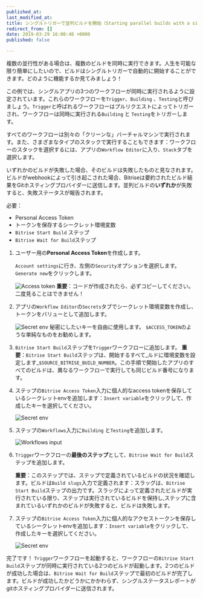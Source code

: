 ```yaml
---
published_at:
last_modified_at:
title: シングルトリガーで並列ビルドを開始（Starting parallel builds with a single trigger）
redirect_from: []
date: 2019-03-29 16:00:48 +0000
published: false

---
```

複数の並行性がある場合は、複数のビルドを同時に実行できます。人生を可能な限り簡単にしたいので、ビルドはシングルトリガーで自動的に開始することができます。どのように機能するか見てみましょう！

この例では、シングルアプリの3つのワークフローが同時に実行されるように設定されています。これらのワークフローを`Trigger`、`Building` 、`Testing`と呼びましょう。`Trigger`と呼ばれるワークフローはプルリクエストによってトリガーされ、ワークフローは同時に実行される`Building` と `Testing`をトリガーします。  

すべてのワークフローは別々の「クリーンな」バーチャルマシンで実行されます。また、さまざまなタイプのスタックで実行することもできます：ワークフローのスタックを選択するには、アプリの`Workflow Editor`に入り、`Stack`タブを選択します。  

いずれかのビルドが失敗した場合、そのビルドは失敗したものと見なされます。ビルドがwebhookによって引き起こされた場合、Bitriseは要約されたビルド結果をGitホスティングプロバイダーに送信します。並列ビルドの**いずれか**が失敗すると、失敗ステータスが報告されます。

必要：  

* Personal Access Token
* トークンを保存するシークレット環境変数 
* `Bitrise Start Build` ステップ  
* `Bitrise Wait for Build`ステップ

1. ユーザー用の**Personal Access Token**を作成します。
   
   `Account settings`に行き、左側の`Security`オプションを選択します。 `Generate new`をクリックします。

   ![Access token](/img/getting-started/triggering-builds/generate-token.png) **重要**：コードが作成されたら、必ずコピーしてください。二度見ることはできません！
2. アプリの`Workflow Editor`の`Secrets`タブでシークレット環境変数を作成し、トークンをバリューとして追加します。

   ![Secret env](/img/getting-started/triggering-builds/secret_token.png)  秘密にしたいキーを自由に使用します。 `$ACCESS_TOKEN`のような単純なものをお勧めします。
3. `Bitrise Start Build`ステップを`Trigger`ワークフローに追加します。 **重要**：`Bitrise Start Build`ステップは、開始するすべて_ルドに環境変数を設定します_`$SOURCE_BITRISE_BUILD_NUMBER`。この手順で開始したアプリのすべてのビルドは、異なるワークフローで実行しても同じビルド番号になります。
4. ステップの`Bitrise Access Token`入力に個人的なaccess tokenを保存しているシークレットenvを追加します：`Insert variable`をクリックして、作成したキーを選択してください。

   ![Secret env](/img/getting-started/triggering-builds/access-token-input.png)
5. ステップの`Workflows`入力に`Building` と`Testing`を追加します。

   ![Workflows input](/img/getting-started/triggering-builds/workflows-input.png)
6. `Trigger`ワークフローの**最後のステップ**として、`Bitrise Wait for Build`ステップを追加します。

    **重要**：このステップでは、ステップで定義されているビルドの状況を確認します。ビルドは`Build slugs`入力で定義されます：スラッグは、`Bitrise Start Build`ステップの出力です。スラッグによって定義されたビルドが実行されている限り、ステップは実行されているビルドを保持し,ステップに含まれているいずれかのビルドが失敗すると、ビルドは失敗します。
7. ステップの`Bitrise Access Token`入力に個人的なアクセストークンを保存しているシークレットenvを追加します：`Insert variable`をクリックして、作成したキーを選択してください。

   ![Secret env](/img/getting-started/triggering-builds/access-token-input.png)

完了です！ `Trigger`ワークフローを起動すると、ワークフローの`Bitrise Start Build`ステップが同時に実行されている2つのビルドが起動します。2つのビルドが成功した場合は、`Bitrise Wait for Build`ステップで最初のビルドが完了します。ビルドが成功したかどうかにかかわらず、シングルステータスレポートがgitホスティングプロバイダーに送信されます。